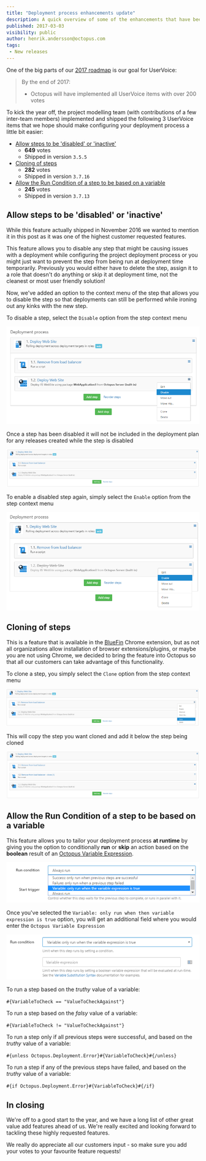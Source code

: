 ```yaml
---
title: "Deployment process enhancements update"
description: A quick overview of some of the enhancements that have been shipped over the last few months to make configuring your deployment process a little bit easier
published: 2017-03-03
visibility: public
author: henrik.andersson@octopus.com
tags: 
 - New releases
---
```


One of the big parts of our [2017 roadmap](https://octopus.com/blog/roadmap-2017) is our goal for UserVoice:

> By the end of 2017:
> - Octopus will have implemented all UserVoice items with over 200 votes

To kick the year off, the project modelling team (with contributions of a few inter-team members) implemented and shipped the following 3 UserVoice items that we hope should make configuring your deployment process a little bit easier:

- [Allow steps to be 'disabled' or 'inactive'](https://octopusdeploy.uservoice.com/forums/170787-general/suggestions/6324610-allow-steps-to-be-disabled-or-inactive) 
  - **649** votes
  - Shipped in version `3.5.5`
- [Cloning of steps](https://octopusdeploy.uservoice.com/forums/170787-general/suggestions/6470009-cloning-of-steps) 
  - **282** votes
  - Shipped in version `3.7.16`
- [Allow the Run Condition of a step to be based on a variable](https://octopusdeploy.uservoice.com/forums/170787-general/suggestions/6594872-allow-the-run-condition-of-a-step-to-be-based-on-a) 
  - **245** votes
  - Shipped in version `3.7.13`

## Allow steps to be 'disabled' or 'inactive'
While this feature actually shipped in November 2016 we wanted to mention it in this post as it was one of the highest customer requested features. 

This feature allows you to disable any step that might be causing issues with a deployment while configuring the project deployment process or you might just want to prevent the step from being run at deployment time temporarily. Previously you would either have to delete the step, assign it to a role that doesn't do anything or skip it at deployment time, not the cleanest or most user friendly solution!

Now, we've added an option to the context menu of the step that allows you to disable the step so that deployments can still be performed while ironing out any kinks with the new step.

To disable a step, select the `Disable` option from the step context menu

![New Disable option in step context menu](deployment-process-uservoice-update-disable-step.png)

Once a step has been disabled it will not be included in the deployment plan for any releases created while the step is disabled

![Disabled step in deployment process](deployment-process-uservoice-update-disabled-step.png)

To enable a disabled step again, simply select the `Enable` option from the step context menu 

![New Enable option in step context menu when step is disabled](deployment-process-uservoice-update-enable-step.png)

## Cloning of steps
This is a feature that is available in the [BlueFin](http://bluefin.teapotcoder.com/) Chrome extension, but as not all organizations allow installation of browser extensions/plugins, or maybe you are not using Chrome, we decided to bring the feature into Octopus so that all our customers can take advantage of this functionality.

To clone a step, you simply select the `Clone` option from the step context menu

![New Clone option in step context menu](deployment-process-uservoice-update-clone-step.png)

This will copy the step you want cloned and add it below the step being cloned

![Cloned step added to deployment process](deployment-process-uservoice-update-cloned-step.png)

## Allow the Run Condition of a step to be based on a variable
This feature allows you to tailor your deployment process **at runtime** by giving you the option to conditionally **run** or **skip** an action based on the **boolean** result of an [Octopus Variable Expression](http://docs.octopusdeploy.com/display/OD/Binding+syntax).

![New Variable based Run Condition option](deployment-process-uservoice-update-variable-run-condition.png)

Once you've selected the `Variable: only run when then variable expression is true` option, you will get an additional field where you would enter the `Octopus Variable Expression`

![New field for entering the variable expression to evaluate](deployment-process-uservoice-update-variable-run-condition-selected.png)

To run a step based on the *truthy* value of a variable:

`#{VariableToCheck == "ValueToCheckAgainst"}`

To run a step based on the *falsy* value of a variable:

`#{VariableToCheck != "ValueToCheckAgainst"}`


To run a step only if all previous steps were successful, and based on the *truthy* value of a variable:

`#{unless Octopus.Deployment.Error}#{VariableToCheck}#{/unless}`

To run a step if any of the previous steps have failed, and based on the *truthy* value of a variable:

`#{if Octopus.Deployment.Error}#{VariableToCheck}#{/if}`

## In closing
We're off to a good start to the year, and we have a long list of other great value add features ahead of us. We're really excited and looking forward to tackling these highly requested features.

We really do appreciate all our customers input - so make sure you add your votes to your favourite feature requests!